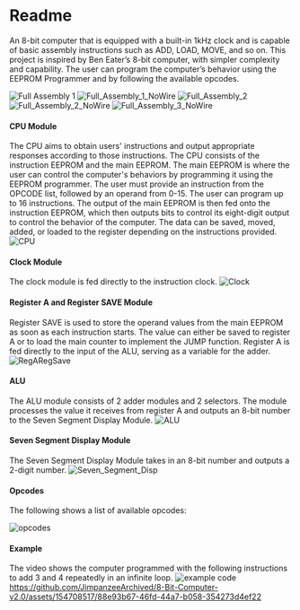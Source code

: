 # Readme
An 8-bit computer that is equipped with a built-in 1kHz clock and is capable of basic assembly instructions such as ADD, LOAD, MOVE, and so on. This project is inspired by Ben Eater’s 8-bit computer, with simpler complexity and capability. The user can program the computer’s behavior using the EEPROM Programmer and by following the available opcodes.


![Full Assembly 1](https://github.com/JimpanzeeArchived/8-Bit-Computer-v2.0/assets/154708517/ffd64329-af78-4cdc-859f-1f89e615b7f0)
![Full_Assembly_1_NoWire](https://github.com/JimpanzeeArchived/8-Bit-Computer-v2.0/assets/154708517/c8f82b96-d1b7-43d2-82ca-91719793bc4b)
![Full_Assembly_2](https://github.com/JimpanzeeArchived/8-Bit-Computer-v2.0/assets/154708517/6adc8912-aa7b-4f7e-9184-56c522be8812)
![Full_Assembly_2_NoWire](https://github.com/JimpanzeeArchived/8-Bit-Computer-v2.0/assets/154708517/e91be7ef-5b75-4486-a5a1-bbefe22a5346)
![Full_Assembly_3_NoWire](https://github.com/JimpanzeeArchived/8-Bit-Computer-v2.0/assets/154708517/4390e364-a5bc-43f0-b426-f8e4f971ba8a)

#### CPU Module
The CPU aims to obtain users' instructions and output appropriate responses according to those instructions. The CPU consists of the instruction EEPROM and the main EEPROM. The main EEPROM is where the user can control the computer's behaviors by programming it using the EEPROM programmer. The user must provide an instruction from the OPCODE list, followed by an operand from 0-15. The user can program up to 16 instructions. The output of the main EEPROM is then fed onto the instruction EEPROM, which then outputs bits to control its eight-digit output to control the behavior of the computer. The data can be saved, moved, added, or loaded to the register depending on the instructions provided. 
![CPU](https://github.com/JimpanzeeArchived/8-Bit-Computer-v2.0/assets/154708517/eefc0b50-d68d-4cf0-8bd2-6dbdb0778cda)

#### Clock Module
The clock module is fed directly to the instruction clock.
![Clock](https://github.com/JimpanzeeArchived/8-Bit-Computer-v2.0/assets/154708517/b9aec771-fb50-4190-9557-a4f260da58e2)

#### Register A and Register SAVE Module
Register SAVE is used to store the operand values from the main EEPROM as soon as each instruction starts. The value can either be saved to register A or to load the main counter to implement the JUMP function.
Register A is fed directly to the input of the ALU, serving as a variable for the adder.
![RegARegSave](https://github.com/JimpanzeeArchived/8-Bit-Computer-v2.0/assets/154708517/61847414-49cf-47cb-8232-8ce534ba3702)

#### ALU
The ALU module consists of 2 adder modules and 2 selectors. The module processes the value it receives from register A and outputs an 8-bit number to the Seven Segment Display Module. 
![ALU](https://github.com/JimpanzeeArchived/8-Bit-Computer-v2.0/assets/154708517/2f07f200-852b-43a4-893e-695f64489977)

#### Seven Segment Display Module
The Seven Segment Display Module takes in an 8-bit number and outputs a 2-digit number.
![Seven_Segment_Disp](https://github.com/JimpanzeeArchived/8-Bit-Computer-v2.0/assets/154708517/8cd036ba-c3e0-4edd-b8c3-967db036fe1e)

#### Opcodes
The following shows a list of available opcodes:

![opcodes](https://github.com/JimpanzeeArchived/EEPROM-Programmer/assets/154708517/c280b302-ed33-4d8e-b138-7d5fdb731415)

#### Example
The video shows the computer programmed with the following instructions to add 3 and 4 repeatedly in an infinite loop. 
![example code](https://github.com/JimpanzeeArchived/EEPROM-Programmer/assets/154708517/ec1c0877-ec08-492f-95a0-58cb0d1bb426)
https://github.com/JimpanzeeArchived/8-Bit-Computer-v2.0/assets/154708517/88e93b67-46fd-44a7-b058-354273d4ef22
